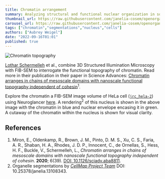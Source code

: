 ```yaml
---
title: Chromatin arrangement
summary: Analyzing structural and functional nuclear organization in somatic cells.
thumbnail_url: https://raw.githubusercontent.com/janelia-cosem/openorganelle-blog/main/assets/chromatin.png
carousel_url: https://raw.githubusercontent.com/janelia-cosem/openorganelle-blog/main/assets/chromatin_carousel.png
tags: ["chromatin","segmentations","nucleus","cells"]
authors: ["Aubrey Weigel"]
date: "2022-09-16T01:01"
published: true
---
```

![Chromatin topography](https://raw.githubusercontent.com/janelia-cosem/openorganelle-blog/main/assets/chromatin.png)

[Lothar Schermelleh](https://www.bioch.ox.ac.uk/research/schermelleh) et al., combine 3D Structured Illumination Microscopy with FIB-SEM to interrogate the functional topography of chromatin. Read more in their publication in their paper in Science Advances: [Chromatin arranges in chains of mesoscale domains with nanoscale functional topography independent of cohesin](https://www.science.org/doi/10.1126/sciadv.aba8811)<sup>1</sup>.

Explore the chromatin a FIB-SEM image volume of HeLa cell ([`jrc_hela-2`](https://openorganelle.janelia.org/datasets/jrc_hela-2)) using Neuroglancer [here](https://tinyurl.com/yb985kks). A rendering<sup>2</sup> of this nucleus is shown in the above image with the chromatin in blue and nuclear envelope encasing it in green. A cutaway of the chromatin within the nucleus is shown for visual clarity.

## References
1. Miron, E., Oldenkamp, R., Brown, J. M., Pinto, D. M. S.,  Xu, C. S., Faria, A. R., Shaban, H. A., Rhodes, J. D. P., Innocent, C., de Ornellas, S., Hess, H. F., Buckle, V., Schermelleh, L., _Chromatin arranges in chains of mesoscale domains with nanoscale functional topography independent of cohesin_. **2020**; 6(39). [DOI: 10.1126/sciadv.aba8811](https://doi.org/10.1126/sciadv.aba8811).
2. Organelle segmentations by [_CellMap Project Team_](https://www.janelia.org/project-team/cellmap) DOI: 10.25378/janelia.13108343.
